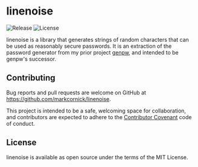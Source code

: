 # linenoise

![Release](https://img.shields.io/github/release/markcornick/linenoise.svg)
![License](https://img.shields.io/github/license/markcornick/linenoise)

linenoise is a library that generates strings of random characters that can be used as reasonably secure passwords. It is an extraction of the password generator from my prior project [genpw](https://github.com/markcornick/genpw), and intended to be genpw's successor.

## Contributing

Bug reports and pull requests are welcome on GitHub at
https://github.com/markcornick/linenoise.

This project is intended to be a safe, welcoming space for
collaboration, and contributors are expected to adhere to the
[Contributor Covenant](https://www.contributor-covenant.org/) code of
conduct.

## License

linenoise is available as open source under the terms of the MIT License.
